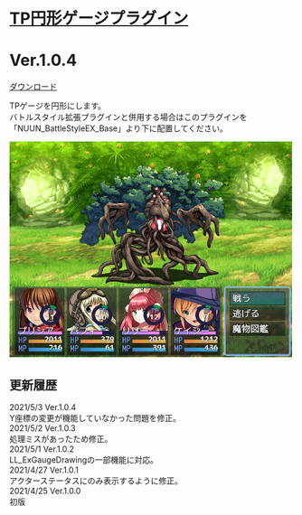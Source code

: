 # [TP円形ゲージプラグイン](https://raw.githubusercontent.com/nuun888/MZ/master/NUUN_TpCircularGauge.js)
# Ver.1.0.4
[ダウンロード](https://raw.githubusercontent.com/nuun888/MZ/master/NUUN_TpCircularGauge.js)  

TPゲージを円形にします。  
バトルスタイル拡張プラグインと併用する場合はこのプラグインを「NUUN_BattleStyleEX_Base」より下に配置してください。  

![画像](img/TpCircularGauge1.png)  

## 更新履歴
2021/5/3 Ver.1.0.4  
Y座標の変更が機能していなかった問題を修正。  
2021/5/2 Ver.1.0.3  
処理ミスがあったため修正。  
2021/5/1 Ver.1.0.2  
LL_ExGaugeDrawingの一部機能に対応。  
2021/4/27 Ver.1.0.1  
アクターステータスにのみ表示するように修正。  
2021/4/25 Ver.1.0.0  
初版  
